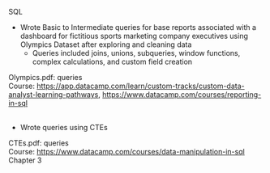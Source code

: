 SQL
* Wrote Basic to Intermediate queries for base reports associated with a dashboard for fictitious sports marketing company executives using Olympics Dataset after exploring and cleaning data
  *	  Queries included joins, unions, subqueries, window functions, complex calculations, and custom field creation

Olympics.pdf: queries
<br /> 
Course: https://app.datacamp.com/learn/custom-tracks/custom-data-analyst-learning-pathways, https://www.datacamp.com/courses/reporting-in-sql
<br /> 
<br /> 
* Wrote queries using CTEs

CTEs.pdf: queries
<br />
Course: https://www.datacamp.com/courses/data-manipulation-in-sql Chapter 3
